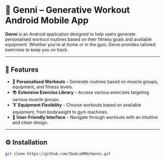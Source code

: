 # 💪 Genni – Generative Workout Android Mobile App

**Genni** is an Android application designed to help users generate personalised workout routines based on their fitness goals and available equipment. Whether you're at home or in the gym, Genni provides tailored exercises to keep you on track.

---

## 🚀 Features

- 🎯 **Personalised Workouts** – Generate routines based on muscle groups, equipment, and fitness levels.
- 📚 **Extensive Exercise Library** – Access various exercises targeting various muscle groups.
- 🏋️ **Equipment Flexibility** – Choose workouts based on available equipment, from bodyweight to gym machines.
- 🧭 **User-Friendly Interface** – Navigate through workouts with an intuitive and clean design.

---

## ⚙️ Installation

```bash
git clone https://github.com/IkubieDMU/Genni.git
